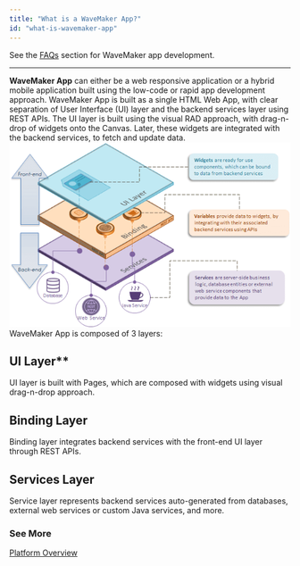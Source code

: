 ```yaml
---
title: "What is a WaveMaker App?"
id: "what-is-wavemaker-app"
---
```

See the [FAQs](index.md) section for WaveMaker app development.    

---

**WaveMaker App** can either be a web responsive application or a hybrid mobile application built using the low-code or rapid app development approach. WaveMaker App is built as a single HTML Web App, with clear separation of User Interface (UI) layer and the backend services layer using REST APIs. The UI layer is built using the visual RAD approach, with drag-n-drop of widgets onto the Canvas. Later, these widgets are integrated with the backend services, to fetch and update data. [![](../../assets/3layered_arch.png)](../../assets/3layered_arch.png) WaveMaker App is composed of 3 layers:

## UI Layer** 

UI layer is built with Pages, which are composed with widgets using visual drag-n-drop approach.

## Binding Layer
Binding layer integrates backend services with the front-end UI layer through REST APIs.

## Services Layer
Service layer represents backend services auto-generated from databases, external web services or custom Java services, and more.

### See More

[Platform Overview](/learn/app-development/wavemaker-overview/platform-overview/)
